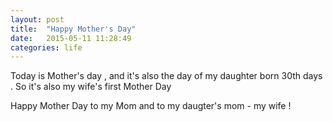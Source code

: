 ```yaml
---
layout: post
title:  "Happy Mother's Day"
date:   2015-05-11 11:28:49
categories: life
---
```

Today is Mother's day , and it's also the day of my daughter born 30th days . So it's also my wife's first Mother Day

Happy Mother Day to my Mom and to my daugter's mom - my wife !
